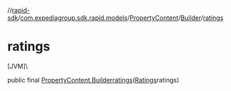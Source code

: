 //[rapid-sdk](../../../../index.md)/[com.expediagroup.sdk.rapid.models](../../index.md)/[PropertyContent](../index.md)/[Builder](index.md)/[ratings](ratings.md)

# ratings

[JVM]\

public final [PropertyContent.Builder](index.md)[ratings](ratings.md)([Ratings](../../-ratings/index.md)ratings)
